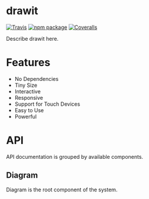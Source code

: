 # drawit

[![Travis][build-badge]][build]
[![npm package][npm-badge]][npm]
[![Coveralls][coveralls-badge]][coveralls]

Describe drawit here.

[build-badge]: https://img.shields.io/travis/user/repo/master.png?style=flat-square
[build]: https://travis-ci.org/user/repo

[npm-badge]: https://img.shields.io/npm/v/drawit.png?style=flat-square
[npm]: https://www.npmjs.org/package/drawit

[coveralls-badge]: https://img.shields.io/coveralls/user/repo/master.png?style=flat-square
[coveralls]: https://coveralls.io/github/user/repo

# Features
- No Dependencies
- Tiny Size
- Interactive
- Responsive
- Support for Touch Devices
- Easy to Use
- Powerful

# API
API documentation is grouped by available components.

## Diagram
Diagram is the root component of the system.
